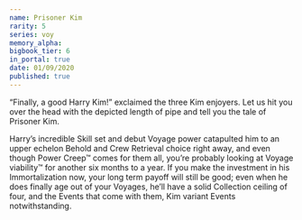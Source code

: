 ```yaml
---
name: Prisoner Kim
rarity: 5
series: voy
memory_alpha:
bigbook_tier: 6
in_portal: true
date: 01/09/2020
published: true
---
```


“Finally, a good Harry Kim!” exclaimed the three Kim enjoyers. Let us hit you over the head with the depicted length of pipe and tell you the tale of Prisoner Kim. 

Harry’s incredible Skill set and debut Voyage power catapulted him to an upper echelon Behold and Crew Retrieval choice right away, and even though Power Creep™ comes for them all, you’re probably looking at Voyage viability™ for another six months to a year. If you make the investment in his Immortalization now, your long term payoff will still be good; even when he does finally age out of your Voyages, he’ll have a solid Collection ceiling of four, and the Events that come with them, Kim variant Events notwithstanding.

